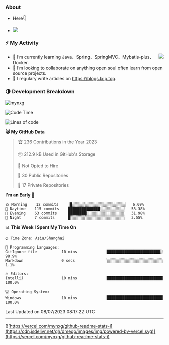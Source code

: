 
### About

- Here👇

- ![](https://komarev.com/ghpvc/?username=mynxg&color=green)
<!-- - ![](https://visitor-badge.glitch.me/badge?page_id=mynxg.mynxg) -->

### ⚡️ My Activity

<img align="right" src="https://github-readme-stats-i.vercel.app/api?username=imnxg&show_icons=true&icon_color=1573B3&hide_title=true&text_color=718096&bg_color=00000000&hide_border=true"/>

<ul>
    <li> 🌱 I’m currently learning Java、Spring、SpringMVC、Mybatis-plus、Docker.</li>
    <li> 👯 I’m looking to collaborate on anything open souI often learn from open source projects.</li>
    <li> 📝 I regulary write articles on <a href="https://blogs.lxip.top">https://blogs.lxip.top</a>.</li>
    <!-- <li> ⚡ Fun fact: I ❤️ 😻.</li> -->
</ul>

<!-- <h3>Github Activity</h3>
<p style="img{display:block;margin:0 auto;}">

[![](https://activity-graph.herokuapp.com/graph?username=mynxg&theme=tokyonight)](https://github.com/ashutosh00710/github-readme-activity-graph)
![keney's github stats](https://github-readme-stats-i.vercel.app/api?username=imnxg&show_icons=true&icon_color=1573B3)
</p> -->
### 🌗 Development Breakdown

<img src="https://komarev.com/ghpvc/?username=mynxg" alt=" mynxg" />

<!--START_SECTION:waka-->
![Code Time](http://img.shields.io/badge/Code%20Time-157%20hrs%2010%20mins-blue)

![Lines of code](https://img.shields.io/badge/From%20Hello%20World%20I%27ve%20Written-80%20Thousand%20lines%20of%20code-blue)

**🐱 My GitHub Data** 

> 🏆 236 Contributions in the Year 2023
 > 
> 📦 212.9 kB Used in GitHub's Storage 
 > 
> 🚫 Not Opted to Hire
 > 
> 📜 30 Public Repositories 
 > 
> 🔑 17 Private Repositories  
 > 
**I'm an Early 🐤** 

```text
🌞 Morning    12 commits     █░░░░░░░░░░░░░░░░░░░░░░░░   6.09% 
🌆 Daytime    115 commits    ██████████████░░░░░░░░░░░   58.38% 
🌃 Evening    63 commits     ████████░░░░░░░░░░░░░░░░░   31.98% 
🌙 Night      7 commits      █░░░░░░░░░░░░░░░░░░░░░░░░   3.55%

```


📊 **This Week I Spent My Time On** 

```text
⌚︎ Time Zone: Asia/Shanghai

💬 Programming Languages: 
GitIgnore file           10 mins             ████████████████████████░   98.9% 
Markdown                 0 secs              ░░░░░░░░░░░░░░░░░░░░░░░░░   1.1%

🔥 Editors: 
IntelliJ                 10 mins             █████████████████████████   100.0%

💻 Operating System: 
Windows                  10 mins             █████████████████████████   100.0%

```


 Last Updated on 08/07/2023 08:17:22 UTC
<!--END_SECTION:waka-->

---

[![https://vercel.com/mynxg/github-readme-stats-i](https://cdn.jsdelivr.net/gh/dmego/images/img/powered-by-vercel.svg)](https://vercel.com/mynxg/github-readme-stats-i)
